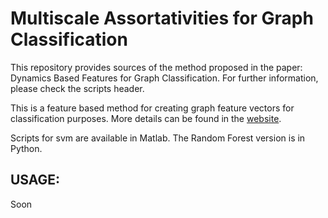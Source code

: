 # Multiscale Assortativities for Graph Classification

This repository provides sources of the method proposed in the paper:
Dynamics Based Features for Graph Classification. For further information, please check the scripts header.

This is a feature based method for creating graph feature vectors for classification purposes. More details can be found in the [website](http://sites.uclouvain.be/big-data/Downloads/Dynfeats).

Scripts for svm are available in Matlab. The Random Forest version is in Python.


## USAGE:
Soon
